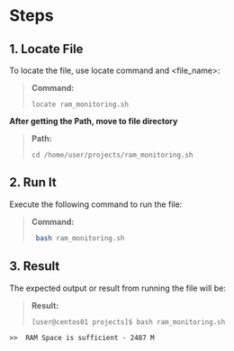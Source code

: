 # Steps

## 1. Locate File

To locate the file, use locate command and <file_name>:

> **Command:**
> ```plaintext
> locate ram_monitoring.sh
> ```

**After getting the Path, move to file directory**

> **Path:**
> 
> ```plaintext
> cd /home/user/projects/ram_monitoring.sh
> ```

## 2. Run It

Execute the following command to run the file:

> **Command:**
> 
> ```bash
>  bash ram_monitoring.sh
> ```

## 3. Result

The expected output or result from running the file will be:

> **Result:**
> 
> ```plaintext
> [user@centos01 projects]$ bash ram_monitoring.sh

    >>  RAM Space is sufficient - 2487 M
